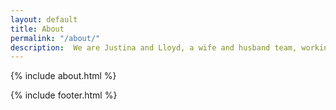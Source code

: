 ```yaml
---
layout: default
title: About
permalink: "/about/"
description:  We are Justina and Lloyd, a wife and husband team, working together to create beautiful wedding photos and videos.
---
```



<meta name="About" content="  We are Justina and Lloyd, a wife and husband team, working together to create beautiful wedding photos and videos.">

{% include about.html %}

{% include footer.html %}